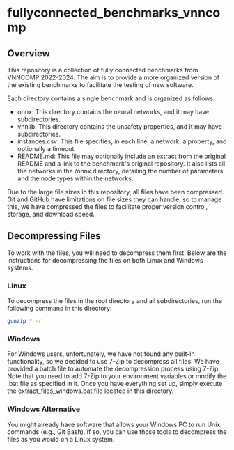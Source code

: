 # fullyconnected_benchmarks_vnncomp

## Overview

This repository is a collection of fully connected benchmarks from VNNCOMP 2022-2024. The aim is to provide a more organized version of the existing benchmarks to facilitate the testing of new software.

Each directory contains a single benchmark and is organized as follows:

* onnx: This directory contains the neural networks, and it may have subdirectories.
* vnnlib: This directory contains the unsafety properties, and it may have subdirectories.
* instances.csv: This file specifies, in each line, a network, a property, and optionally a timeout.
* README.md: This file may optionally include an extract from the original README and a link to the benchmark's original repository. It also lists all the networks in the /onnx directory, detailing the number of parameters and the node types within the networks.

Due to the large file sizes in this repository, all files have been compressed. Git and GitHub have limitations on file sizes they can handle, so to manage this, we have compressed the files to facilitate proper version control, storage, and download speed.

## Decompressing Files

To work with the files, you will need to decompress them first. Below are the instructions for decompressing the files on both Linux and Windows systems.

### Linux

To decompress the files in the root directory and all subdirectories, run the following command in this directory:

```bash
gunzip * -r
```

### Windows

For Windows users, unfortunately, we have not found any built-in functionality, so we decided to use 7-Zip to decompress all files. We have provided a batch file to automate the decompression process using 7-Zip. Note that you need to add 7-Zip to your environment variables or modify the .bat file as specified in it. Once you have everything set up, simply execute the extract_files_windows.bat file located in this directory.

### Windows Alternative

You might already have software that allows your Windows PC to run Unix commands (e.g., Git Bash). If so, you can use those tools to decompress the files as you would on a Linux system.